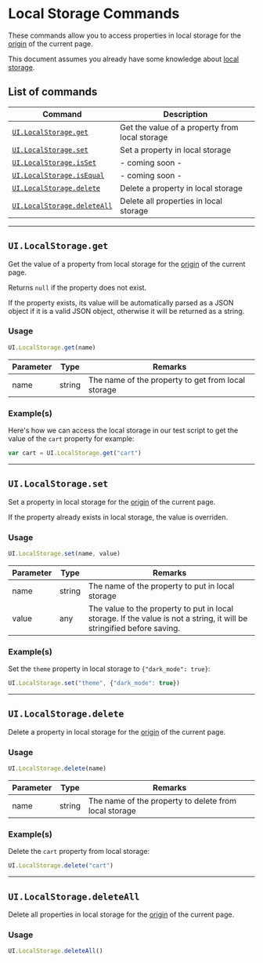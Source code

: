 # Local Storage Commands

These commands allow you to access properties in local storage for the [origin](https://developer.mozilla.org/en-US/docs/Glossary/Origin) of the current page.

This document assumes you already have some knowledge about [local storage](https://developer.mozilla.org/en-US/docs/Web/API/Window/localStorage).

## List of commands
| Command | Description|
|---------|------------|
| [`UI.LocalStorage.get`](#uilocalstorageget) | Get the value of a property from local storage|
| [`UI.LocalStorage.set`](#uilocalstorageset) | Set a property in local storage |
| [`UI.LocalStorage.isSet`](#) | - coming soon - |
| [`UI.LocalStorage.isEqual`](#) | - coming soon - |
| [`UI.LocalStorage.delete`](#uilocalstoragedelete) | Delete a property in local storage |
| [`UI.LocalStorage.deleteAll`](#uilocalstoragedeleteall) | Delete all properties in local storage |

--- 

## `UI.LocalStorage.get`

Get the value of a property from local storage for the [origin](https://developer.mozilla.org/en-US/docs/Glossary/Origin) of the current page.

Returns `null` if the property does not exist.

If the property exists, its value will be automatically parsed as a JSON object if it is a valid JSON object, otherwise it will be returned as a string.

### Usage

```javascript
UI.LocalStorage.get(name)
```

| Parameter | Type | Remarks |
|-----------|------|---------|
| name | string | The name of the property to get from local storage |

### Example(s)

Here's how we can access the local storage in our test script to get the value of the `cart` property for example:
```javascript
var cart = UI.LocalStorage.get("cart")
```

--- 

## `UI.LocalStorage.set`

Set a property in local storage for the [origin](https://developer.mozilla.org/en-US/docs/Glossary/Origin) of the current page.

If the property already exists in local storage, the value is overriden.

### Usage

```javascript
UI.LocalStorage.set(name, value)
```

| Parameter | Type | Remarks |
|-----------|------|---------|
| name | string | The name of the property to put in local storage |
| value | any | The value to the property to put in local storage. If the value is not a string, it will be stringified before saving. |

### Example(s)

Set the `theme` property in local storage to `{"dark_mode": true}`: 
```javascript
UI.LocalStorage.set("theme", {"dark_mode": true})
```

--- 

## `UI.LocalStorage.delete`

Delete a property in local storage for the [origin](https://developer.mozilla.org/en-US/docs/Glossary/Origin) of the current page.

### Usage

```javascript
UI.LocalStorage.delete(name)
```

| Parameter | Type | Remarks |
|-----------|------|---------|
| name | string | The name of the property to delete from local storage |

### Example(s)

Delete the `cart` property from local storage:
```javascript
UI.LocalStorage.delete("cart")
```

--- 

## `UI.LocalStorage.deleteAll`

Delete all properties in local storage for the [origin](https://developer.mozilla.org/en-US/docs/Glossary/Origin) of the current page.

### Usage

```javascript
UI.LocalStorage.deleteAll()
```
